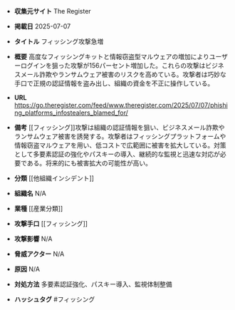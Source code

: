 - **収集元サイト**
The Register

- **掲載日**
2025-07-07

- **タイトル**
フィッシング攻撃急増

- **概要**
高度なフィッシングキットと情報窃盗型マルウェアの増加によりユーザーログインを狙った攻撃が156パーセント増加した。これらの攻撃はビジネスメール詐欺やランサムウェア被害のリスクを高めている。攻撃者は巧妙な手口で正規の認証情報を盗み出し、組織の資金を不正に操作している。

- **URL**
https://go.theregister.com/feed/www.theregister.com/2025/07/07/phishing_platforms_infostealers_blamed_for/

- **備考**
[[フィッシング]]攻撃は組織の認証情報を狙い、ビジネスメール詐欺やランサムウェア被害を誘発する。攻撃者はフィッシングプラットフォームや情報窃盗マルウェアを用い、低コストで広範囲に被害を拡大している。対策として多要素認証の強化やパスキーの導入、継続的な監視と迅速な対応が必要である。将来的にも被害拡大の可能性が高い。

- **分類**
[[他組織インシデント]]

- **組織名**
N/A

- **業種**
[[産業分類]]

- **攻撃手口**
[[フィッシング]]

- **攻撃影響**
N/A

- **脅威アクター**
N/A

- **原因**
N/A

- **対処方法**
多要素認証強化、パスキー導入、監視体制整備

- **ハッシュタグ**
#フィッシング
